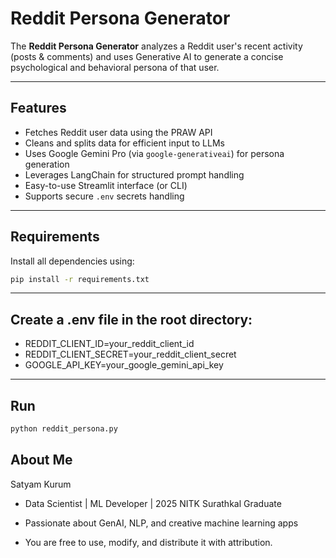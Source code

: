 # Reddit Persona Generator

The **Reddit Persona Generator** analyzes a Reddit user's recent activity (posts & comments) and uses Generative AI to generate a concise psychological and behavioral persona of that user.

---

##  Features

-  Fetches Reddit user data using the PRAW API
-  Cleans and splits data for efficient input to LLMs
-  Uses Google Gemini Pro (via `google-generativeai`) for persona generation
-  Leverages LangChain for structured prompt handling
-  Easy-to-use Streamlit interface (or CLI)
-  Supports secure `.env` secrets handling

---

##  Requirements

Install all dependencies using:

```bash
pip install -r requirements.txt
```
---

## Create a .env file in the root directory:

- REDDIT_CLIENT_ID=your_reddit_client_id
- REDDIT_CLIENT_SECRET=your_reddit_client_secret
- GOOGLE_API_KEY=your_google_gemini_api_key

---

## Run
```bash
python reddit_persona.py
```
## About Me
  Satyam Kurum
- Data Scientist | ML Developer | 2025 NITK Surathkal Graduate
- Passionate about GenAI, NLP, and creative machine learning apps

- You are free to use, modify, and distribute it with attribution.
